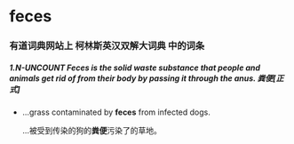 # feces

### 有道词典网站上     **柯林斯英汉双解大词典**    中的词条

##### 1.N-UNCOUNT  Feces is the solid waste substance that people and animals get rid of from their body by passing it through the anus. 粪便[正式]

- ...grass contaminated by **feces** from infected dogs.

   ...被受到传染的狗的**粪便**污染了的草地。